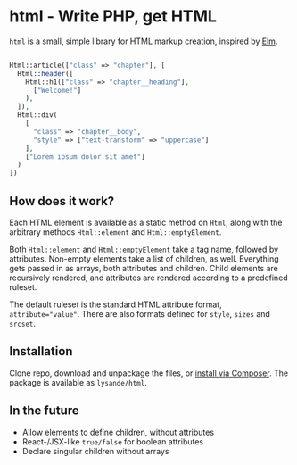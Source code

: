 # html - Write PHP, get HTML

`html` is a small, simple library for HTML markup creation,
inspired by [Elm](http://elm-lang.org/).

```php

Html::article(["class" => "chapter"], [
  Html::header([
    Html::h1(["class" => "chapter__heading"],
      ["Welcome!"]
    ),
  ]),
  Html::div(
    [
      "class" => "chapter__body",
      "style" => ["text-transform" => "uppercase"]
    ],
    ["Lorem ipsum dolor sit amet"]
  )
])

```

## How does it work?

Each HTML element is available as a static method on `Html`, along with
the arbitrary methods `Html::element` and `Html::emptyElement`.

Both `Html::element` and `Html::emptyElement` take a tag name,
followed by attributes. Non-empty elements take a list of children, as well.
Everything gets passed in as arrays, both attributes and children.
Child elements are recursively rendered, and attributes are rendered according
to a predefined ruleset.

The default ruleset is the standard HTML attribute
format, `attribute="value"`.
There are also formats defined for `style`, `sizes` and `srcset`.

## Installation
Clone repo, download and unpackage the files, or
[install via Composer](https://packagist.org/). The package is available
as `lysande/html`.

## In the future
- Allow elements to define children, without attributes
- React-/JSX-like `true/false` for boolean attributes
- Declare singular children without arrays
